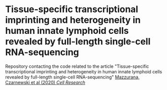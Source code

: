 # Tissue-specific transcriptional imprinting and heterogeneity in human innate lymphoid cells revealed by full-length single-cell RNA-sequencing
Repository contacting the code related to the article "Tissue-specific transcriptional imprinting and heterogeneity in human innate lymphoid cells revealed by full-length single-cell RNA-sequencing" [Mazzurana, Czarnewski et al (2020) *Cell Research*](https://doi.org/10.1038/s41422-020-00445-x)
